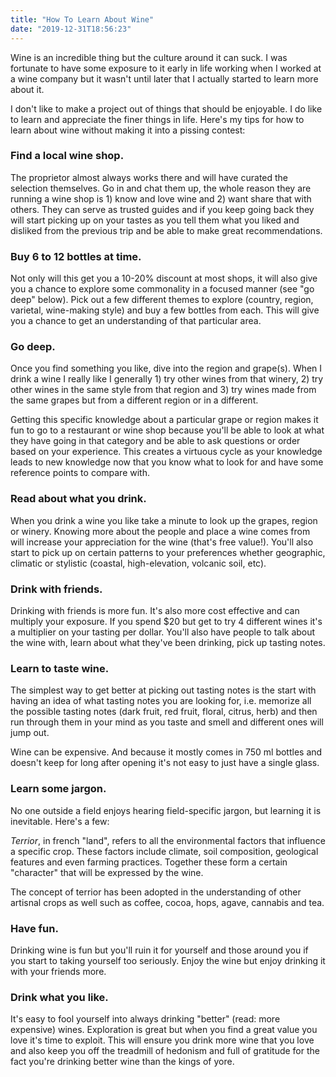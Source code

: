 ```yaml
---
title: "How To Learn About Wine"
date: "2019-12-31T18:56:23"
---
```


Wine is an incredible thing but the culture around it can suck. I was fortunate to have some exposure to it early in life working when I worked at a wine company but it wasn't until later that I actually started to learn more about it.

I don't like to make a project out of things that should be enjoyable. I do like to learn and appreciate the finer things in life. Here's my tips for how to learn about wine without making it into a pissing contest:

### Find a local wine shop.

The proprietor almost always works there and will have curated the selection themselves. Go in and chat them up, the whole reason they are running a wine shop is 1) know and love wine and 2) want share that with others. They can serve as trusted guides and if you keep going back they will start picking up on your tastes as you tell them what you liked and disliked from the previous trip and be able to make great recommendations.

### Buy 6 to 12 bottles at time.

Not only will this get you a 10-20% discount at most shops, it will also give you a chance to explore some commonality in a focused manner (see "go deep" below). Pick out a few different themes to explore (country, region, varietal, wine-making style) and buy a few bottles from each. This will give you a chance to get an understanding of that particular area.

### Go deep.

Once you find something you like, dive into the region and grape(s). When I drink a wine I really like I generally 1) try other wines from that winery, 2) try other wines in the same style from that region and 3) try wines made from the same grapes but from a different region or in a different.

Getting this specific knowledge about a particular grape or region makes it fun to go to a restaurant or wine shop because you'll be able to look at what they have going in that category and be able to ask questions or order based on your experience. This creates a virtuous cycle as your knowledge leads to new knowledge now that you know what to look for and have some reference points to compare with.

### Read about what you drink.

When you drink a wine you like take a minute to look up the grapes, region or winery. Knowing more about the people and place a wine comes from will increase your appreciation for the wine (that's free value!). You'll also start to pick up on certain patterns to your preferences whether geographic, climatic or stylistic (coastal, high-elevation, volcanic soil, etc).

### Drink with friends.

Drinking with friends is more fun. It's also more cost effective and can multiply your exposure. If you spend $20 but get to try 4 different wines it's a multiplier on your tasting per dollar. You'll also have people to talk about the wine with, learn about what they've been drinking, pick up tasting notes.

### Learn to taste wine.

The simplest way to get better at picking out tasting notes is the start with having an idea of what tasting notes you are looking for, i.e. memorize all the possible tasting notes (dark fruit, red fruit, floral, citrus, herb) and then run through them in your mind as you taste and smell and different ones will jump out.

Wine can be expensive. And because it mostly comes in 750 ml bottles and doesn't keep for long after opening it's not easy to just have a single glass.

### Learn some jargon.

No one outside a field enjoys hearing field-specific jargon, but learning it is inevitable. Here's a few:

*Terrior*, in french "land", refers to all the environmental factors that influence a specific crop. These factors include climate, soil composition, geological features and even farming practices. Together these form a certain "character" that will be expressed by the wine.

The concept of terrior has been adopted in the understanding of other artisnal crops as well such as coffee, cocoa, hops, agave, cannabis and tea.

### Have fun.

Drinking wine is fun but you'll ruin it for yourself and those around you if you start to taking yourself too seriously. Enjoy the wine but enjoy drinking it with your friends more.

### Drink what you like.

It's easy to fool yourself into always drinking "better" (read: more expensive) wines. Exploration is great but when you find a great value you love it's time to exploit. This will ensure you drink more wine that you love and also keep you off the treadmill of hedonism and full of gratitude for the fact you're drinking better wine than the kings of yore.
